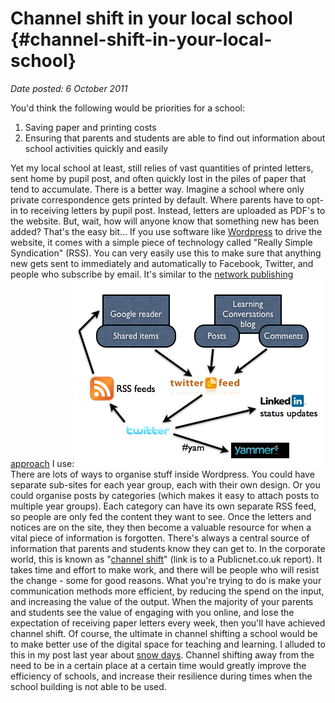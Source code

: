 # Channel shift in your local school {#channel-shift-in-your-local-school}

_Date posted: 6 October 2011_

You'd think the following would be priorities for a school:

1.  Saving paper and printing costs
2.  Ensuring that parents and students are able to find out information about school activities quickly and easily

Yet my local school at least, still relies of vast quantities of printed letters, sent home by pupil post, and often quickly lost in the piles of paper that tend to accumulate. There is a better way. Imagine a school where only private correspondence gets printed by default. Where parents have to opt-in to receiving letters by pupil post. Instead, letters are uploaded as PDF's to the website. But, wait, how will anyone know that something new has been added? That's the easy bit... If you use software like [Wordpress](http://wordpress.org/) to drive the website, it comes with a simple piece of technology called "Really Simple Syndication" (RSS). You can very easily use this to make sure that anything new gets sent to immediately and automatically to Facebook, Twitter, and people who subscribe by email. It's similar to the [network publishing approach](http://www.learningconversations.co.uk/main/index.php/2010/02/27/network-publishing?blog=5) I use:[![Network publishing](./exportlc.php_files/network_publishing.001(1).png)](./exportlc.php_files/network_publishing.001(1).png)There are lots of ways to organise stuff inside Wordpress. You could have separate sub-sites for each year group, each with their own design. Or you could organise posts by categories (which makes it easy to attach posts to multiple year groups). Each category can have its own separate RSS feed, so people are only fed the content they want to see. Once the letters and notices are on the site, they then become a valuable resource for when a vital piece of information is forgotten. There's always a central source of information that parents and students know they can get to. In the corporate world, this is known as "[channel shift](http://www.publicnet.co.uk/news/2010/11/26/digital-champion-calls-for-channel-shift-in-public-services/)" (link is to a Publicnet.co.uk report). It takes time and effort to make work, and there will be people who will resist the change - some for good reasons. What you're trying to do is make your communication methods more efficient, by reducing the spend on the input, and increasing the value of the output. When the majority of your parents and students see the value of engaging with you online, and lose the expectation of receiving paper letters every week, then you'll have achieved channel shift. Of course, the ultimate in channel shifting a school would be to make better use of the digital space for teaching and learning. I alluded to this in my post last year about [snow days](http://www.learningconversations.co.uk/main/index.php/2010/12/07/6-reasons-not-to-maintain-a-school-service-during-closure-days?blog=5). Channel shifting away from the need to be in a certain place at a certain time would greatly improve the efficiency of schools, and increase their resilience during times when the school building is not able to be used.